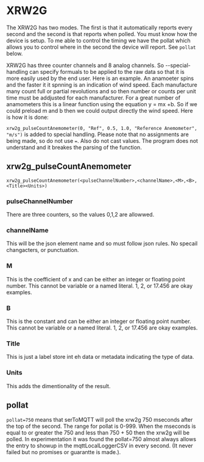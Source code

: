 # XRW2G

The XRW2G  has two modes.   The first is that it automatically reports every second and the second is that reports when polled.
You must know how the device is setup.   To me able to control the timing we have the pollat which allows you to
control where in the second the device will report.   See `pollat` below.

XRW2G has three counter channels and 8 analog channels.   So --special-handling can specify formuals to be applied to the
raw data so that it is more easily used by the end user.  Here is an example.   An anamoeter spins and the faster it it spnning
is an indication of wind speed.  Each manufacture many count full or partial revolutions and so then number or counts per unit time must be addjusted for each manufacturer.  For a great number of anamometers this is a linear function using the equation y = mx +b.
So if we could preload m and b then we could output directly the wind speed.   Here is how it is done:

`xrw2g_pulseCountAnemometer(0, "Ref", 0.5, 1.0, "Reference Anemometer", "m/s")` is added to special handling.  Please note that no assignments are being made, so do not use `=`.   Also do not cast values.   The program does not understand and it breakes the parsing
of the function.  

## xrw2g_pulseCountAnemometer

`xrw2g_pulseCountAnemometer(<pulseChannelNumber>,<channelName>,<M>,<B>,<Title><Units>)`

### pulseChannelNumber

There are three counters, so the values 0,1,2 are allowwed.

### channelName

This will be the json element name and so must follow json rules.   No specail changacters, or punctuation.

### M

This is the coefficient of x and can be either an integer or floating point number.   This cannot be variable or a named literal.   1, 2, or 17.456 are okay examples.



### B

This is the constant and can be either an integer or floating point number.   This cannot be variable or a named literal.   1, 2, or 17.456 are okay examples.


### Title

This is just a label store int eh data or metadata indicating the type of data.

### Units

This adds the dimentionality of the result.


## pollat

`pollat=750`  means that serToMQTT will poll the xrw2g 750 mseconds after the top of the second.   The range for pollat is 0-999.   When the mseconds is equal to or greater the 750 and less than 750 + 50 then the xrw2g will be polled.   In experimentation it
was found the pollat=750 almost always allows the entry to showup in the mqttLocalLoggerCSV in every second.   (It never failed but
no promises or guarantte is made.).

